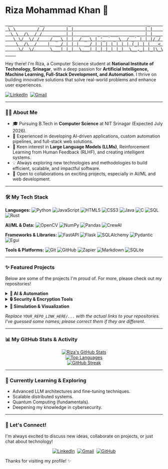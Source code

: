 # Riza Mohammad Khan 👋

<p align="center">
  <a href="https://github.com/RIZAmohammadkhan">
    <!-- You can create a cool banner image/GIF and host it, or use ASCII art -->
    <!-- Example using a simple text banner (can be improved with ASCII art tools) -->
    <pre>
 __          __         _                             _          __  __              __    
 \ \        / /        | |                           | |        |  \/  |            / _|   
  \ \  /\  / /    ___  | |   ___   _ __ ___    __ _  | | __     | \  / |   __ _    | |_    
   \ \/  \/ /    / _ \ | |  / _ \ | '_ ` _ \  / _` | | |/ /     | |\/| |  / _` |   |  _|   
    \  /\  /    |  __/ | | |  __/ | | | | | | | (_| | |   <      | |  | | | (_| |   | |     
     \/  \/      \___| |_|  \___| |_| |_| |_|  \__,_| |_|\_\     |_|  |_|  \__,_|   |_|     
    </pre>
  </a>
</p>

Hey there! I'm Riza, a Computer Science student at **National Institute of Technology, Srinagar**, with a deep passion for **Artificial Intelligence, Machine Learning, Full-Stack Development, and Automation**. I thrive on building innovative solutions that solve real-world problems and enhance user experiences.

<p align="left">
  <a href="https://linkedin.com/in/rizamkhan" target="_blank"><img src="https://img.shields.io/badge/LinkedIn-%230077B5.svg?&style=for-the-badge&logo=linkedin&logoColor=white" alt="LinkedIn"/></a> 
  <a href="mailto:rizamohammad.work@gmail.com"><img src="https://img.shields.io/badge/Gmail-%23D14836.svg?&style=for-the-badge&logo=gmail&logoColor=white" alt="Gmail"/></a> 
  <!-- You can add other links like a personal portfolio website if you have one -->
</p>

---

### 👨‍💻 About Me

*   🎓 Pursuing B.Tech in **Computer Science** at NIT Srinagar (Expected July 2026).
*   🚀 Experienced in developing AI-driven applications, custom automation pipelines, and full-stack web solutions.
*   🧠 Keen interest in **Large Language Models (LLMs)**, Reinforcement Learning from Human Feedback (RLHF), and creating intelligent systems.
*   💡 Always exploring new technologies and methodologies to build efficient, scalable, and impactful software.
*   🤝 Open to collaborations on exciting projects, especially in AI/ML and web development.

---

### 🛠️ My Tech Stack

**Languages:**
![Python](https://img.shields.io/badge/Python-3776AB?style=for-the-badge&logo=python&logoColor=white)
![JavaScript](https://img.shields.io/badge/JavaScript-F7DF1E?style=for-the-badge&logo=javascript&logoColor=black)
![HTML5](https://img.shields.io/badge/HTML5-E34F26?style=for-the-badge&logo=html5&logoColor=white)
![CSS3](https://img.shields.io/badge/CSS3-1572B6?style=for-the-badge&logo=css3&logoColor=white)
![Java](https://img.shields.io/badge/Java-ED8B00?style=for-the-badge&logo=java&logoColor=white)
![C](https://img.shields.io/badge/C-00599C?style=for-the-badge&logo=c&logoColor=white)
![SQL](https://img.shields.io/badge/SQL-025E8C?style=for-the-badge&logo=sql&logoColor=white)
![Rust](https://img.shields.io/badge/Rust-000000?style=for-the-badge&logo=rust&logoColor=white)

**AI/ML & Data:**
![OpenCV](https://img.shields.io/badge/OpenCV-5C3EE8?style=for-the-badge&logo=opencv&logoColor=white)
![NumPy](https://img.shields.io/badge/Numpy-013243?style=for-the-badge&logo=numpy&logoColor=white)
![Pandas](https://img.shields.io/badge/Pandas-150458?style=for-the-badge&logo=pandas&logoColor=white)
![CrewAI](https://img.shields.io/badge/CrewAI-purple?style=for-the-badge) <!-- Generic, as CrewAI doesn't have a SimpleIcons entry -->
<!-- Add more AI/ML specific libraries like TensorFlow, PyTorch if you use them -->

**Frameworks & Libraries:**
![FastAPI](https://img.shields.io/badge/FastAPI-009688?style=for-the-badge&logo=fastapi&logoColor=white)
![Flask](https://img.shields.io/badge/Flask-000000?style=for-the-badge&logo=flask&logoColor=white)
![SQLAlchemy](https://img.shields.io/badge/SQLAlchemy-D71F00?style=for-the-badge&logo=sqlalchemy&logoColor=white)
![Pydantic](https://img.shields.io/badge/Pydantic-e92063?style=for-the-badge&logo=pydantic&logoColor=white)
![Egui](https://img.shields.io/badge/egui_(Rust)-2B2B2B?style=for-the-badge&logo=rust&logoColor=white) <!-- egui uses Rust logo -->

**Tools & Platforms:**
![Git](https://img.shields.io/badge/Git-F05032?style=for-the-badge&logo=git&logoColor=white)
![GitHub](https://img.shields.io/badge/GitHub-181717?style=for-the-badge&logo=github&logoColor=white)
![Zapier](https://img.shields.io/badge/Zapier-FF4F00?style=for-the-badge&logo=zapier&logoColor=white)
![Markdown](https://img.shields.io/badge/Markdown-000000?style=for-the-badge&logo=markdown&logoColor=white)
![SQLite](https://img.shields.io/badge/SQLite-003B57?style=for-the-badge&logo=sqlite&logoColor=white)

---

### ✨ Featured Projects

Below are some of the projects I'm proud of. For more, please check out my repositories!

<details>
  <summary><strong>🤖 AI & Automation</strong></summary>
  <br>

  #### 🔗 [Search Box Integration (Automee Prototype)](https://github.com/RIZAmohammadkhan/Searchbox)
  *   **Description:** Designed and developed a prototype for Automee that integrates a search box into client websites via a single embedded element, enabling users to receive complete answers from a custom fine-tuned AI model.
  *   **Tech:** Python, FastAPI, AI/LLM.
  *   <!-- Recommended: Add a GIF/Image here: <img src="link_to_searchbox_demo.gif" alt="Search Box Demo" width="400"/> -->

  #### 🔗 [Prompt Manager - Prompt Management Web App](https://github.com/RIZAmohammadkhan/Prompt-Manager)
  *   **Description:** A modern, minimalist web application using Flask for creating, organizing, and managing AI prompts with rich Markdown support, secure user authentication, and a responsive UI.
  *   **Tech:** Python, Flask, SQLAlchemy, SQLite, Bcrypt, Flask-Login, WTForms, Markdown.
  *   <!-- Recommended: Add a GIF/Image here: <img src="link_to_prompt_manager_demo.gif" alt="Prompt Manager Demo" width="400"/> -->

</details>

<details>
  <summary><strong>🔒 Security & Encryption Tools</strong></summary>
  <br>

  #### 🔗 [Universal File Encrypter (Rust GUI)](YOUR_REPO_LINK_HERE/Universal-File-Encrypter)
  *   **Description:** A Rust-based GUI tool for encrypting/decrypting any file with AES-256-GCM and Argon2id. Features decryption attempt limits and an optional PDF disguise mode.
  *   **Tech:** Rust, `egui`, AES-256-GCM, Argon2id, `printpdf`.
  *   <!-- Recommended: Add a GIF/Image here: <img src="link_to_file_encrypter_demo.gif" alt="File Encrypter Demo" width="400"/> -->

  #### 🔗 [Audio Encryptor/Decryptor with Image Steganography](YOUR_REPO_LINK_HERE/Audio-Steganography-Encryptor)
  *   **Description:** A web application to encrypt audio (recorded or uploaded) and embed it into the RGB channels of a PNG image using AES-GCM and PBKDF2, then decrypt it back.
  *   **Tech:** JavaScript, HTML, CSS, Web Crypto API, MediaDevices API, Canvas API.
  *   <!-- Recommended: Add a GIF/Image here: <img src="link_to_audio_encryptor_demo.gif" alt="Audio Encryptor Demo" width="400"/> -->

</details>

<details>
  <summary><strong>🔬 Simulation & Visualization</strong></summary>
  <br>

  #### 🔗 [Frictionless Ball Motion Simulator](YOUR_REPO_LINK_HERE/Frictionless-Ball-Simulator)
  *   **Description:** An interactive web-based N-body simulator for studying dynamic systems and chaotic motion. Users can visualize collision dynamics, track trajectories, and manipulate system parameters.
  *   **Tech:** JavaScript (ES6+), HTML5, CSS3, Canvas API.
  *   <!-- Recommended: Add a GIF/Image here: <img src="link_to_ball_simulator_demo.gif" alt="Ball Simulator Demo" width="400"/> -->

</details>

*Replace `YOUR_REPO_LINK_HERE/...` with the actual links to your repositories. I've guessed some names; please correct them if they are different.*

---

### 📊 My GitHub Stats & Activity

<p align="center">
  <a href="https://github.com/RIZAmohammadkhan">
    <img src="https://github-readme-stats.vercel.app/api?username=RIZAmohammadkhan&show_icons=true&theme=radical&hide_border=true&count_private=true&include_all_commits=true" alt="Riza's GitHub Stats" />
  </a>
  <br/>
  <a href="https://github.com/RIZAmohammadkhan">
    <img src="https://github-readme-stats.vercel.app/api/top-langs/?username=RIZAmohammadkhan&layout=compact&theme=radical&hide_border=true&langs_count=8" alt="Top Languages" />
  </a>
  <br/>
  <!-- Streak Stats (optional, but cool) -->
  <a href="https://github.com/RIZAmohammadkhan">
    <img src="https://github-readme-streak-stats.herokuapp.com/?user=RIZAmohammadkhan&theme=radical&hide_border=true" alt="GitHub Streak" />
  </a>
  <br/>
  <!-- Profile Views Counter (optional, can be a bit hit or miss on reliability/privacy) -->
  <!-- <img src="https://komarev.com/ghpvc/?username=RIZAmohammadkhan&label=Profile%20Views&color=blueviolet&style=flat-square" alt="profile views" /> -->
</p>

---

### 🌱 Currently Learning & Exploring

*   Advanced LLM architectures and fine-tuning techniques.
*   Scalable distributed systems.
*   Quantum Computing (fundamentals).
*   Deepening my knowledge in cybersecurity.

---

### 🤝 Let's Connect!

I'm always excited to discuss new ideas, collaborate on projects, or just chat about technology!

<p align="center">
  <a href="https://linkedin.com/in/rizamkhan" target="_blank"><img src="https://img.shields.io/badge/LinkedIn-%230077B5.svg?&style=for-the-badge&logo=linkedin&logoColor=white" alt="LinkedIn"/></a> 
  <a href="mailto:rizamohammad.work@gmail.com"><img src="https://img.shields.io/badge/Gmail-%23D14836.svg?&style=for-the-badge&logo=gmail&logoColor=white" alt="Gmail"/></a> 
  <a href="https://github.com/RIZAmohammadkhan" target="_blank"><img src="https://img.shields.io/badge/GitHub-%2312100E.svg?&style=for-the-badge&logo=github&logoColor=white" alt="GitHub"/></a>
</p>

Thanks for visiting my profile! ✨
